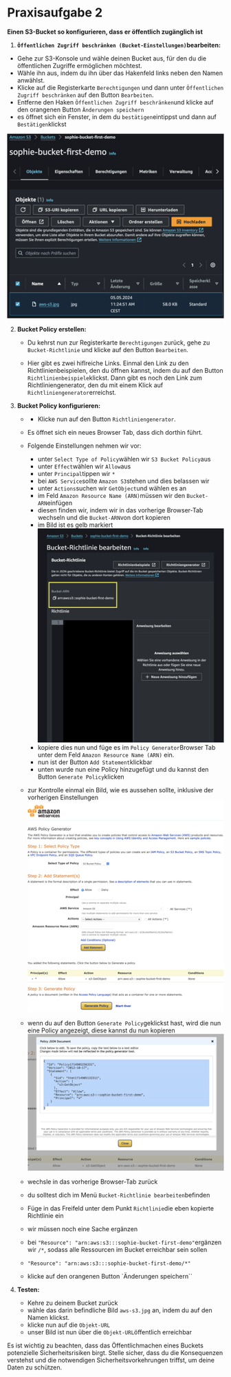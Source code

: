 # Praxisaufgabe 2

**Einen S3-Bucket so konfigurieren, dass er öffentlich zugänglich ist**

1. **`Öffentlichen Zugriff beschränken (Bucket-Einstellungen)`bearbeiten:**
  - Gehe zur S3-Konsole und wähle deinen Bucket aus, für den du die öffentlichen Zugriffe ermöglichen möchtest.
  - Wähle ihn aus, indem du ihn über das Hakenfeld links neben den Namen anwählst.
  - Klicke auf die Registerkarte `Berechtigungen` und dann unter `Öffentlichen Zugriff beschränken` auf den Button `Bearbeiten`.
  - Entferne den Haken `Öffentlichen Zugriff beschränken`und klicke auf den orangenen Button `Änderungen speichern`
  - es öffnet sich ein Fenster, in dem du `bestätigen`eintippst und dann auf `Bestätigen`klickst


   ![](Bilder/praxis2.png)

2. **Bucket Policy erstellen:**
  
   - Du kehrst nun zur Registerkarte `Berechtigungen` zurück, gehe zu `Bucket-Richtlinie` und klicke auf den Button `Bearbeiten`.

   - Hier gibt es zwei hiflreiche Links. Einmal den Link zu den Richtlinienbeispielen, den du öffnen kannst, indem du auf den Button `Richtlinienbeispiele`klickst. Dann gibt es noch den Link zum Richtliniengenerator, den du mit einem Klick auf `Richtliniengenerator`erreichst.

3. **Bucket Policy konfigurieren:**
   - - Klicke nun auf den Button `Richtliniengenerator`.

   - Es öffnet sich ein neues Browser Tab, dass dich dorthin führt.

   - Folgende Einstellungen nehmen wir vor:
      - unter `Select Type of Policy`wählen wir `S3 Bucket Policy`aus
      - unter `Effect`wählen wir `Allow`aus
      - unter `Principal`tippen wir `*`
      - bei `AWS Service`sollte `Amazon S3`stehen und dies belassen wir
      - unter `Actions`suchen wir `GetObject`und wählen es an
      - im Feld `Amazon Resource Name (ARN)`müssen wir den `Bucket-ARN`einfügen
      - diesen finden wir, indem wir in das vorherige Browser-Tab wechseln und die `Bucket-ARN`von dort kopieren
      - im Bild ist es gelb markiert 
      ![](Bilder/policy.png)
      - kopiere dies nun und füge es im `Policy Generator`Browser Tab unter dem Feld `Amazon Resource Name (ARN)` ein.
      - nun ist der Button `Add Statement`klickbar 
      - unten wurde nun eine Policy hinzugefügt und du kannst den Button `Generate Policy`klicken
   - zur Kontrolle einmal ein Bild, wie es aussehen sollte, inklusive der vorherigen Einstellungen
      ![](Bilder/policy_generator.png)
   - wenn du auf den Button `Generate Policy`geklickst hast, wird die nun eine Policy angezeigt, diese kannst du nun kopieren
   ![](Bilder/generated_policy.png)

   - wechsle in das vorherige Browser-Tab zurück
   - du solltest dich im Menü `Bucket-Richtlinie bearbeiten`befinden
   - Füge in das Freifeld unter dem Punkt `Richtlinie`die eben kopierte Richtlinie ein 
   - wir müssen noch eine Sache ergänzen
   - bei `"Resource": "arn:aws:s3:::sophie-bucket-first-demo"`ergänzen wir `/*`, sodass alle Ressourcen im Bucket erreichbar sein sollen
   - `"Resource": "arn:aws:s3:::sophie-bucket-first-demo/*"`
   - klicke auf den orangenen Button `Änderungen speichern``

4. **Testen:**
   - Kehre zu deinem Bucket zurück
   - wähle das darin befindliche Bild `aws-s3.jpg` an, indem du auf den Namen klickst.
   - klicke nun auf die `Objekt-URL`
   - unser Bild ist nun über die `Objekt-URL`öffentlich erreichbar

Es ist wichtig zu beachten, dass das Öffentlichmachen eines Buckets potenzielle Sicherheitsrisiken birgt. Stelle sicher, dass du die Konsequenzen verstehst und die notwendigen Sicherheitsvorkehrungen triffst, um deine Daten zu schützen.